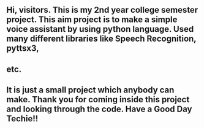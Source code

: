 ## Hi, visitors. This is my 2nd year college semester project. This aim project is to make a simple voice assistant by using python language. Used many different libraries like Speech Recognition, pyttsx3,
## etc.
## It is just a small project which anybody can make. Thank you for coming inside this project and looking through the code. Have a Good Day Techie!!
